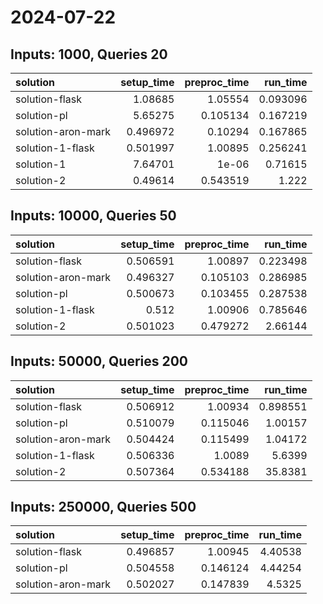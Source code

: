 # 2024-07-22

## Inputs: 1000, Queries 20

| solution           |   setup_time |   preproc_time |   run_time |
|:-------------------|-------------:|---------------:|-----------:|
| solution-flask     |     1.08685  |       1.05554  |   0.093096 |
| solution-pl        |     5.65275  |       0.105134 |   0.167219 |
| solution-aron-mark |     0.496972 |       0.10294  |   0.167865 |
| solution-1-flask   |     0.501997 |       1.00895  |   0.256241 |
| solution-1         |     7.64701  |       1e-06    |   0.71615  |
| solution-2         |     0.49614  |       0.543519 |   1.222    |

## Inputs: 10000, Queries 50

| solution           |   setup_time |   preproc_time |   run_time |
|:-------------------|-------------:|---------------:|-----------:|
| solution-flask     |     0.506591 |       1.00897  |   0.223498 |
| solution-aron-mark |     0.496327 |       0.105103 |   0.286985 |
| solution-pl        |     0.500673 |       0.103455 |   0.287538 |
| solution-1-flask   |     0.512    |       1.00906  |   0.785646 |
| solution-2         |     0.501023 |       0.479272 |   2.66144  |

## Inputs: 50000, Queries 200

| solution           |   setup_time |   preproc_time |   run_time |
|:-------------------|-------------:|---------------:|-----------:|
| solution-flask     |     0.506912 |       1.00934  |   0.898551 |
| solution-pl        |     0.510079 |       0.115046 |   1.00157  |
| solution-aron-mark |     0.504424 |       0.115499 |   1.04172  |
| solution-1-flask   |     0.506336 |       1.0089   |   5.6399   |
| solution-2         |     0.507364 |       0.534188 |  35.8381   |

## Inputs: 250000, Queries 500

| solution           |   setup_time |   preproc_time |   run_time |
|:-------------------|-------------:|---------------:|-----------:|
| solution-flask     |     0.496857 |       1.00945  |    4.40538 |
| solution-pl        |     0.504558 |       0.146124 |    4.44254 |
| solution-aron-mark |     0.502027 |       0.147839 |    4.5325  |